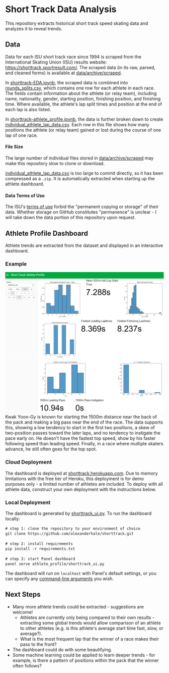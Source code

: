 # Short Track Data Analysis
This repository extracts historical short track speed skating data and analyzes it to reveal trends.

## Data
Data for each ISU short track race since 1994 is scraped from the International Skating Union (ISU) results 
website: https://shorttrack.sportresult.com/. The scraped data (in its raw, parsed, and cleaned forms) is available at 
[data/archive/scraped](./data/archive/scraped). 

In [shorttrack-EDA.ipynb](./data/shorttrack-EDA.ipynb), the scraped data is combined into 
[rounds_splits.csv](./data/full/rounds_splits.csv), which contains one row for each athlete in each race. The 
fields contain information about the athlete (or relay team), including name, nationality, gender, starting position, 
finishing position, and finishing time. Where available, the athlete's lap split times and position at the end of 
each lap is also listed.

In [shorttrack-athlete_profile.ipynb](athlete_profile/shorttrack-athlete_profile.ipynb), the data is further broken down 
to create [individual_athlete_lap_data.csv](./data/full/individual_athlete_lap_data.zip). Each row in this file shows 
how many positions the athlete (or relay team) gained or lost during the course of one lap of one race.

#### File Size
The large number of individual files stored in [data/archive/scraped](./data/archive/scraped) may make 
this repository slow to clone or download.

[individual_athlete_lap_data.csv](./data/full/individual_athlete_lap_data.zip) is too large to commit directly, so it
has been compressed as a `.zip`. It is automatically extracted when starting up the athlete dashboard.

#### Data Terms of Use
The ISU's [terms of use](https://www.isu.org/quick-links-sep/legal-information) forbid the "permanent copying or 
storage" of their data. Whether storage on GitHub constitutes "permanence" is unclear - I will take down the data 
portion of this repository upon request.

## Athlete Profile Dashboard
Athlete trends are extracted from the dataset and displayed in an interactive dashboard. 

### Example
![Athlete Profile Dashboard Example](./docs/dashboard_example_1.png)
![Athlete Profile Dashboard Example](./docs/dashboard_example_2.png)
Kwak Yoon-Gy is known for starting the 1500m distance near the back of the pack and making a big pass near the end 
of the race. The data supports this, showing a low tendency to start in the first two positions, a skew of 
two-position passes toward the later laps, and no tendency to instigate the pace early on. He doesn't have the fastest 
top speed, show by his faster following speed than leading speed. Finally, in a race where multiple skaters advance, 
he still often goes for the top spot.

### Cloud Deployment
The dashboard is deployed at [shorttrack.herokuapp.com](https://shorttrack.herokuapp.com/). Due to memory limitations 
with the free tier of Heroku, this deployment is for demo purposes only - a limited number of athletes are included. 
To deploy with all athlete data, construct your own deployment with the instructions below.

### Local Deployment
The dashboard is generated by [shorttrack_ui.py](./athlete_profile/shorttrack_ui.py). To run the dashboard locally:
```shell script
# step 1: clone the repository to your environment of choice
git clone https://github.com/alexanderhale/shorttrack.git

# step 2: install requirements
pip install -r requirements.txt

# step 3: start Panel dashboard
panel serve athlete_profile/shorttrack_ui.py
```

The dashboard will run on `localhost` with Panel's default settings, or you can specify any 
[command-line arguments](https://panel.holoviz.org/user_guide/Deploy_and_Export.html) you wish.

## Next Steps
* Many more athlete trends could be extracted - suggestions are welcome!
    * Athletes are currently only being compared to their own results - extracting some global trends would allow 
      comparison of an athlete to other athletes (e.g. is this athlete's average start time fast, slow, or average?).
    * What is the most frequent lap that the winner of a race makes their pass to the front?
* The dashboard could do with some beautifying.
* Some machine learning could be applied to learn deeper trends - for example, is there a pattern of positions within 
  the pack that the winner often follows?


